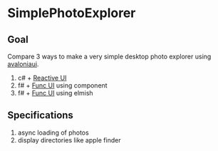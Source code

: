 # SimplePhotoExplorer

## Goal

Compare 3 ways to make a very simple desktop photo explorer using [avaloniaui](https://avaloniaui.net/).
1. c# + [Reactive UI](https://www.reactiveui.net/)
2. f# + [Func UI](https://funcui.avaloniaui.net/) using component
3. f# + [Func UI](https://funcui.avaloniaui.net/) using elmish

## Specifications

1. async loading of photos
2. display directories like apple finder
